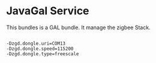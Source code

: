 JavaGal Service
============

This bundles is a GAL bundle. It manage the zigbee Stack.
```

-Dzgd.dongle.uri=COM13
-Dzgd.dongle.speed=115200
-Dzgd.dongle.type=freescale

```